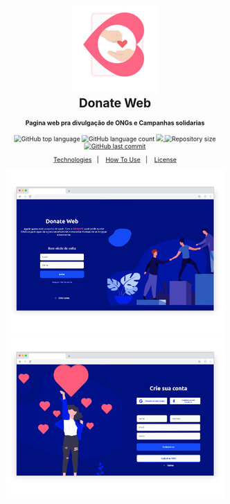 <h1 align="center">
    <img width="200" alt="Donate" src="screenshots/donateLogo.png" />
    <br>
    Donate Web
</h1>

<h4 align="center">
  Pagina web pra divulgação de ONGs e Campanhas solidarias
</h4>

<p align="center">
  <img alt="GitHub top language" src="https://img.shields.io/github/languages/top/fdAssis/Donate-Web">

  <img alt="GitHub language count" src="https://img.shields.io/github/languages/count/fdAssis/Donate-Web">

  <a href="https://www.codacy.com/manual/fdAssis/Donate-Web?utm_source=github.com&amp;utm_medium=referral&amp;utm_content=fdAssis/Donate-Web&amp;utm_campaign=Badge_Grade">
    <img src="https://app.codacy.com/project/badge/Grade/c87dd8c3a0d54dd5b502f5b0b97b0323"/>
  </a>

  <img alt="Repository size" src="https://img.shields.io/github/repo-size/fdAssis/Donate-Web.svg">
  <a href="https://github.com/fdAssis/Donate-web/commits/master">
    <img alt="GitHub last commit" src="https://img.shields.io/github/last-commit/fdAssis/Donate-Web">

</p>

<p align="center">
  <a href="#rocket-technologies">Technologies</a>&nbsp;&nbsp;&nbsp;|&nbsp;&nbsp;&nbsp;
  <a href="#information_source-how-to-use">How To Use</a>&nbsp;&nbsp;&nbsp;|&nbsp;&nbsp;&nbsp;
  <a href="#memo-license">License</a>
</p>

<p align="center">
  <img alt="Home" src="screenshots/donateHome.png">

  <img alt="App Demo" src="screenshots/userSignUp.png">
</p>
